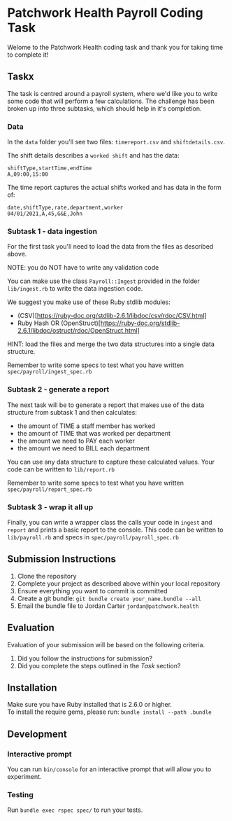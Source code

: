 # Patchwork Health Payroll Coding Task

Welome to the Patchwork Health coding task and thank you for taking time to complete it!

## Taskx

The task is centred around a payroll system, where we'd like you to write some code that will perform a few calculations.
The challenge has been broken up into three subtasks, which should help in it's completion.

### Data

In the `data` folder you'll see two files: `timereport.csv` and `shiftdetails.csv`.

The shift details describes a `worked shift` and has the data:
```
shiftType,startTime,endTime
A,09:00,15:00
```

The time report captures the actual shifts worked and has data in the form of:
```
date,shiftType,rate,department,worker
04/01/2021,A,45,G&E,John
```

### Subtask 1 - data ingestion

For the first task you'll need to load the data from the files as described above.

NOTE: you do NOT have to write any validation code

You can make use the class `Payroll::Ingest` provided in the folder `lib/ingest.rb` to write the data ingestion code.

We suggest you make use of these Ruby stdlib modules:

* (CSV)[https://ruby-doc.org/stdlib-2.6.1/libdoc/csv/rdoc/CSV.html]
* Ruby Hash OR (OpenStruct)[https://ruby-doc.org/stdlib-2.6.1/libdoc/ostruct/rdoc/OpenStruct.html]

HINT: load the files and merge the two data structures into a single data structure.

Remember to write some specs to test what you have written `spec/payroll/ingest_spec.rb` 

### Subtask 2 - generate a report

The next task will be to generate a report that makes use of the data structure from subtask 1 and then calculates:

* the amount of TIME a staff member has worked
* the amount of TIME that was worked per department
* the amount we need to PAY each worker
* the amount we need to BILL each department

You can use any data structure to capture these calculated values.
Your code can be written to `lib/report.rb`

Remember to write some specs to test what you have written `spec/payroll/report_spec.rb` 

### Subtask 3 - wrap it all up

Finally, you can write a wrapper class the calls your code in `ingest` and `report` and prints a basic report to the console.
This code can be written to `lib/payroll.rb` and specs in `spec/payroll/payroll_spec.rb` 

## Submission Instructions

1. Clone the repository
1. Complete your project as described above within your local repository
1. Ensure everything you want to commit is committed
1. Create a git bundle: `git bundle create your_name.bundle --all`
1. Email the bundle file to Jordan Carter `jordan@patchwork.health`

## Evaluation

Evaluation of your submission will be based on the following criteria.

1. Did you follow the instructions for submission?
2. Did you complete the steps outlined in the _Task_ section?

## Installation

Make sure you have Ruby installed that is 2.6.0 or higher. \
To install the require gems, please run: `bundle install --path .bundle`

## Development

### Interactive prompt

You can run `bin/console` for an interactive prompt that will allow you to experiment.
 
### Testing

Run `bundle exec rspec spec/` to run your tests.

